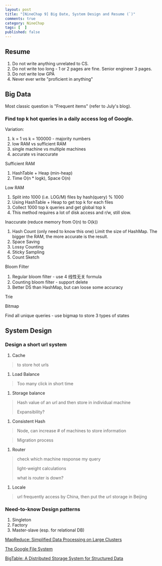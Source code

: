 ```yaml
---
layout: post
title: "[NineChap 9] Big Date, System Design and Resume (`)"
comments: true
category: NineChap
tags: [  ]
published: false
---
```


## Resume

1. Do not write anything unrelated to CS. 
1. Do not write too long - 1 or 2 pages are fine. Senior engineer 3 pages. 
1. Do not write low GPA
1. Never ever write "proficient in anything"

## Big Data

Most classic question is "Frequent items" (refer to July's blog). 

### Find top k hot queries in a daily access log of Google. 

Variation:

1. k = 1 vs k = 100000 - majority numbers
1. low RAM vs sufficient RAM
1. single machine vs multiple machines
1. accurate vs inaccurate

Sufficient RAM

1. HashTable + Heap (min-heap)
1. Time O(n * logk), Space O(n)

Low RAM

1. Split into 1000 (i.e. LOG/M) files by hash(query) % 1000
1. Using HashTable + Heap to get top k for each files
1. Collect 1000 top k queries and get global top k
1. This method requires a lot of disk access and r/w, still slow. 

Inaccurate (reduce memory from O(n) to O(k))

1. Hash Count (only need to know this one)
    Limit the size of HashMap. The bigger the RAM, the more accurate is the result. 
1. Space Saving
1. Lossy Counting
1. Sticky Sampling
1. Count Sketch

Bloom Filter

1. Regular bloom filter - use 4 线性无关 formula
1. Counting bloom filter - support delete
1. Better DS than HashMap, but can loose some accuracy

Trie

Bitmap

Find all unique queries - use bigmap to store 3 types of states

## System Design

### Design a short url system

1. Cache 

> to store hot urls

1. Load Balance 

> Too many click in short time

1. Storage balance

> Hash value of an url and then store in 
individual machine
>
> Expansibility?

1. Consistent Hash

> Node, can increase # of machines to store information

> Migration process

1. Router

> check which machine response my query
>
> light-weight calculations
>
> what is router is down?

1. Locale

> url frequently access by China, then put the url storage in Beijing

### Need-to-know Design patterns

1. Singleton
1. Factory
1. Master-slave (esp. for relational DB)

[MapReduce: Simplified Data Processing on Large Clusters](http://static.googleusercontent.com/media/research.google.com/en//archive/mapreduce-osdi04.pdf)

[The Google File System](http://static.googleusercontent.com/media/research.google.com/en//archive/gfs-sosp2003.pdf)

[BigTable: A Distributed Storage System for Structured Data](http://static.googleusercontent.com/media/research.google.com/en//archive/bigtable-osdi06.pdf)
